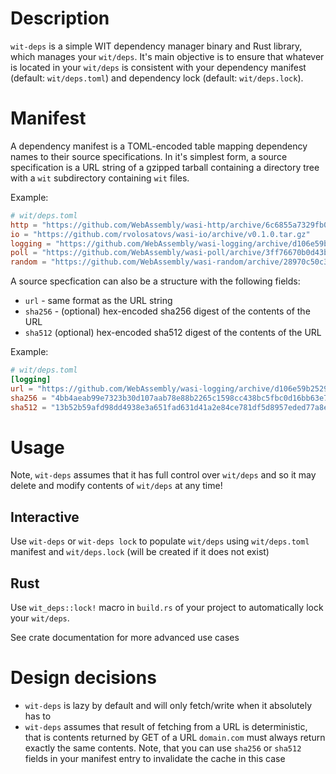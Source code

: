 # Description

`wit-deps` is a simple WIT dependency manager binary and Rust library, which manages your `wit/deps`. It's main objective is to ensure that whatever is located in your `wit/deps` is consistent with your dependency manifest (default: `wit/deps.toml`) and dependency lock (default: `wit/deps.lock`).

# Manifest

A dependency manifest is a TOML-encoded table mapping dependency names to their source specifications. In it's simplest form, a source specification is a URL string of a gzipped tarball containing a directory tree with a `wit` subdirectory containing `wit` files.

Example:

```toml
# wit/deps.toml
http = "https://github.com/WebAssembly/wasi-http/archive/6c6855a7329fb040a48ecdbad1765be8e694416c.tar.gz"
io = "https://github.com/rvolosatovs/wasi-io/archive/v0.1.0.tar.gz"
logging = "https://github.com/WebAssembly/wasi-logging/archive/d106e59b25297d0496e6a5d221ad090e19c3aaa3.tar.gz"
poll = "https://github.com/WebAssembly/wasi-poll/archive/3ff76670b0d43bc7c8a224c2e65880a963416835.tar.gz"
random = "https://github.com/WebAssembly/wasi-random/archive/28970c50c3797c0087fa75a15e88bfa39b91e0a0.tar.gz"
```

A source specfication can also be a structure with the following fields:

- `url` - same format as the URL string
- `sha256` - (optional) hex-encoded sha256 digest of the contents of the URL
- `sha512` (optional) hex-encoded sha512 digest of the contents of the URL

Example:

```toml
# wit/deps.toml
[logging]
url = "https://github.com/WebAssembly/wasi-logging/archive/d106e59b25297d0496e6a5d221ad090e19c3aaa3.tar.gz"
sha256 = "4bb4aeab99e7323b30d107aab78e88b2265c1598cc438bc5fbc0d16bb63e798f"
sha512 = "13b52b59afd98dd4938e3a651fad631d41a2e84ce781df5d8957eded77a8e1ac4277e771a10225cd4a3a9eae369ed7e8fee6e26f9991a2caa7c97c4a758b1ae6"
```

# Usage

Note, `wit-deps` assumes that it has full control over `wit/deps` and so it may delete and modify contents of `wit/deps` at any time!

## Interactive

Use `wit-deps` or `wit-deps lock` to populate `wit/deps` using  `wit/deps.toml` manifest and `wit/deps.lock` (will be created if it does not exist)

## Rust

Use `wit_deps::lock!` macro in `build.rs` of your project to automatically lock your `wit/deps`.

See crate documentation for more advanced use cases

# Design decisions

- `wit-deps` is lazy by default and will only fetch/write when it absolutely has to
- `wit-deps` assumes that result of fetching from a URL is deterministic, that is contents returned by GET of a URL `domain.com` must always return exactly the same contents. Note, that you can use `sha256` or `sha512` fields in your manifest entry to invalidate the cache in this case
